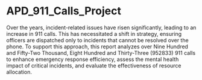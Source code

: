 # APD_911_Calls_Project

 Over the years, incident-related issues have risen significantly, leading to an increase in 911 calls. This has necessitated a shift in strategy, ensuring officers are dispatched only to incidents that cannot be resolved over the phone. To support this approach, this report analyzes over Nine Hundred and Fifty-Two Thousand, Eight Hundred and Thirty-Three (952833) 911 calls to enhance emergency response efficiency, assess the mental health impact of critical incidents, and evaluate the effectiveness of resource allocation.
 
